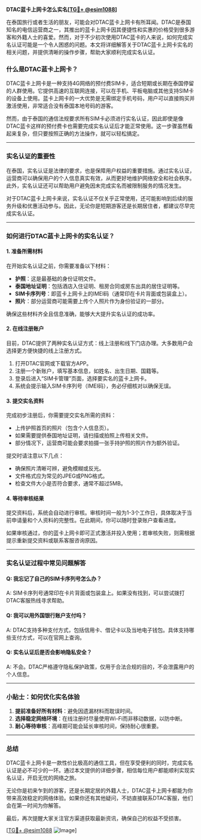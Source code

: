 **DTAC蓝卡上网卡怎么实名[[TG💪+ @esim1088](https://t.me/s/esim1088)]**

在泰国旅行或者生活的朋友，可能会对DTAC蓝卡上网卡有所耳闻。DTAC是泰国知名的电信运营商之一，其推出的蓝卡上网卡因其便捷性和实惠的价格受到很多游客和外籍人士的喜爱。然而，对于不少初次使用DTAC蓝卡的人来说，如何完成实名认证可能是一个令人困惑的问题。本文将详细解答关于DTAC蓝卡上网卡实名的相关问题，并提供清晰的操作步骤，帮助大家顺利完成实名认证。

### 什么是DTAC蓝卡上网卡？

DTAC蓝卡上网卡是一种支持4G网络的预付费SIM卡，适合短期或长期在泰国停留的人群使用。它提供高速的互联网连接，可以在手机、平板电脑或其他支持SIM卡的设备上使用。蓝卡上网卡的一大优势是无需绑定手机号码，用户可以直接购买并激活使用，非常适合没有泰国本地号码的游客。

然而，由于泰国的通信法规要求所有SIM卡必须进行实名认证，因此即使是像DTAC蓝卡这样的预付费卡也需要完成实名认证后才能正常使用。这一步骤虽然看起来复杂，但只要按照正确的方法操作，就可以轻松搞定。

---

### 实名认证的重要性

在泰国，实名认证是法律的要求，也是保障用户权益的重要措施。通过实名认证，运营商可以确保用户的个人信息真实有效，从而更好地维护网络安全和社会秩序。此外，实名认证还可以帮助用户避免因未完成实名而被限制服务的情况发生。

对于DTAC蓝卡上网卡来说，实名认证不仅关乎正常使用，还可能影响到后续的服务升级和优惠活动参与。因此，无论你是短期游客还是长期居住者，都建议尽早完成实名认证。

---

### 如何进行DTAC蓝卡上网卡的实名认证？

#### 1. 准备所需材料

在开始实名认证之前，你需要准备以下材料：

- **护照**：这是最基础的身份证明文件。
- **泰国地址证明**：包括酒店入住证明、租房合同或房东出具的居住证明等。
- **SIM卡序列号**：即蓝卡上网卡上的IMEI码（通常印在卡片背面或包装盒上）。
- **照片**：部分运营商可能需要上传个人照片作为身份验证的一部分。

确保这些材料齐全且信息准确，能够大大提升实名认证的成功率。

#### 2. 在线注册账户

目前，DTAC提供了两种实名认证方式：线上注册和线下门店办理。大多数用户会选择更方便快捷的线上注册方式。

1. 打开DTAC官网或下载官方APP。
2. 注册一个新账户，填写基本信息，如姓名、出生日期、国籍等。
3. 登录后进入“SIM卡管理”页面，选择要实名的蓝卡上网卡。
4. 系统会提示输入SIM卡序列号（IMEI码），务必仔细核对以确保无误。

#### 3. 提交实名资料

完成初步注册后，你需要提交实名所需的资料：

- 上传护照首页的照片（包含个人信息页）。
- 如果需要提供泰国地址证明，请扫描或拍照上传相关文件。
- 部分情况下，运营商可能会要求拍摄一张手持护照的照片作为额外验证。

提交时请注意以下几点：

- 确保照片清晰可辨，避免模糊或反光。
- 文件格式应为常见的JPEG或PNG格式。
- 检查文件大小是否符合要求，通常不超过5MB。

#### 4. 等待审核结果

提交资料后，系统会自动进行审核。审核时间一般为1-3个工作日，具体取决于当前申请量和个人资料的完整性。在此期间，你可以随时登录账户查看进度。

如果审核通过，你的蓝卡上网卡即可正式激活并投入使用；若审核失败，则需根据提示重新提交资料或联系客服咨询原因。

---

### 实名认证过程中常见问题解答

#### Q: 我忘记了自己的SIM卡序列号怎么办？
A: SIM卡序列号通常印在卡片背面或包装盒上。如果没有找到，可以尝试拨打DTAC客服热线寻求帮助。

#### Q: 我可以用外国银行账户支付吗？
A: DTAC支持多种支付方式，包括信用卡、借记卡以及当地电子钱包。具体支持哪些支付方式，可以在官网上查询。

#### Q: 实名认证后是否会影响隐私安全？
A: 不会。DTAC严格遵守隐私保护政策，仅用于合法合规的目的，不会泄露用户的个人信息。

---

### 小贴士：如何优化实名体验

1. **提前准备好所有材料**：避免因遗漏材料而耽误时间。
2. **选择稳定网络环境**：在线注册时尽量使用Wi-Fi而非移动数据，以防中断。
3. **耐心等待审核**：高峰期可能会延长审核时间，保持耐心很重要。

---

### 总结

DTAC蓝卡上网卡是一款性价比极高的通信工具，但在享受便利的同时，完成实名认证是必不可少的一环。通过本文提供的详细步骤，相信每位用户都能顺利实现实名认证，开启无忧的网络之旅。

无论你是初来乍到的游客，还是长期定居的外籍人士，DTAC蓝卡上网卡都能为你带来高效稳定的网络体验。如果你还有其他疑问，不妨直接联系DTAC客服，他们会在第一时间为你解答。

最后，再次提醒大家关注官方渠道获取最新资讯，确保自己的权益不受损害。

[[TG💪+ @esim1088](https://t.me/s/esim1088) ![Image](https://i.postimg.cc/4NQfJmqS/Snipaste-2025-05-13-00-14-12.png)]